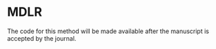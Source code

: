 # MDLR

The code for this method will be made available after the manuscript is accepted by the journal.
